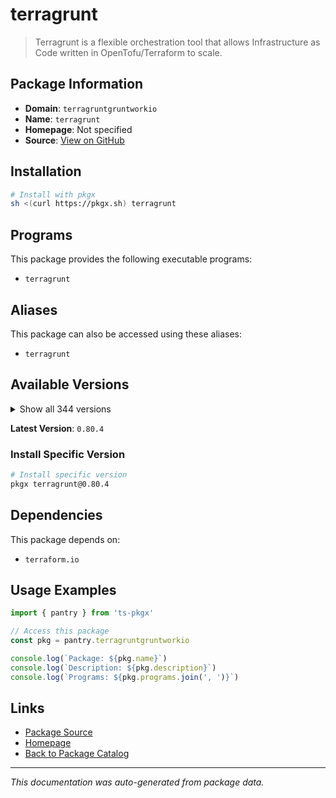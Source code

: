 # terragrunt

> Terragrunt is a flexible orchestration tool that allows Infrastructure as Code written in OpenTofu/Terraform to scale.

## Package Information

- **Domain**: `terragruntgruntworkio`
- **Name**: `terragrunt`
- **Homepage**: Not specified
- **Source**: [View on GitHub](https://github.com/pkgxdev/pantry/tree/main/projects/terragrunt.gruntwork.io/package.yml)

## Installation

```bash
# Install with pkgx
sh <(curl https://pkgx.sh) terragrunt
```

## Programs

This package provides the following executable programs:

- `terragrunt`

## Aliases

This package can also be accessed using these aliases:

- `terragrunt`

## Available Versions

<details>
<summary>Show all 344 versions</summary>

- `0.80.4`, `0.80.3`, `0.80.2`, `0.80.1`, `0.80.0`
- `0.79.3`, `0.79.2`, `0.79.1`, `0.79.0`, `0.78.4`
- `0.78.3`, `0.78.2`, `0.78.1`, `0.78.0`, `0.77.22`
- `0.77.21`, `0.77.20`, `0.77.19`, `0.77.18`, `0.77.17`
- `0.77.16`, `0.77.15`, `0.77.14`, `0.77.13`, `0.77.12`
- `0.77.11`, `0.77.10`, `0.77.9`, `0.77.8`, `0.77.7`
- `0.77.6`, `0.77.5`, `0.77.4`, `0.77.3`, `0.77.2`
- `0.77.1`, `0.77.0`, `0.76.8`, `0.76.7`, `0.76.6`
- `0.76.5`, `0.76.4`, `0.76.3`, `0.76.2`, `0.76.1`
- `0.76.0`, `0.75.10`, `0.75.9`, `0.75.8`, `0.75.7`
- `0.75.6`, `0.75.5`, `0.75.4`, `0.75.3`, `0.75.2`
- `0.75.1`, `0.75.0`, `0.74.0`, `0.73.16`, `0.73.15`
- `0.73.14`, `0.73.13`, `0.73.12`, `0.73.11`, `0.73.10`
- `0.73.9`, `0.73.8`, `0.73.7`, `0.73.6`, `0.73.5`
- `0.73.4`, `0.73.3`, `0.73.2`, `0.73.1`, `0.73.0`
- `0.72.9`, `0.72.8`, `0.72.6`, `0.72.5`, `0.72.4`
- `0.72.3`, `0.72.2`, `0.72.1`, `0.72.0`, `0.71.5`
- `0.71.4`, `0.71.3`, `0.71.2`, `0.71.1`, `0.71.0`
- `0.70.4`, `0.70.3`, `0.70.2`, `0.70.1`, `0.70.0`
- `0.69.13`, `0.69.12`, `0.69.11`, `0.69.10`, `0.69.9`
- `0.69.8`, `0.69.7`, `0.69.6`, `0.69.5`, `0.69.3`
- `0.69.2`, `0.69.1`, `0.69.0`, `0.68.17`, `0.68.16`
- `0.68.15`, `0.68.14`, `0.68.13`, `0.68.12`, `0.68.10`
- `0.68.9`, `0.68.8`, `0.68.7`, `0.68.6`, `0.68.5`
- `0.68.4`, `0.68.3`, `0.68.2`, `0.68.1`, `0.68.0`
- `0.67.16`, `0.67.15`, `0.67.14`, `0.67.13`, `0.67.12`
- `0.67.11`, `0.67.10`, `0.67.9`, `0.67.8`, `0.67.7`
- `0.67.6`, `0.67.5`, `0.67.4`, `0.67.3`, `0.67.2`
- `0.67.1`, `0.67.0`, `0.66.9`, `0.66.8`, `0.66.7`
- `0.66.6`, `0.66.5`, `0.66.4`, `0.66.3`, `0.66.2`
- `0.66.1`, `0.66.0`, `0.65.0`, `0.64.5`, `0.64.4`
- `0.64.3`, `0.64.2`, `0.64.1`, `0.64.0`, `0.63.8`
- `0.63.7`, `0.63.6`, `0.63.5`, `0.63.4`, `0.63.3`
- `0.63.2`, `0.63.1`, `0.63.0`, `0.62.3`, `0.62.2`
- `0.62.1`, `0.62.0`, `0.61.1`, `0.61.0`, `0.60.1`
- `0.60.0`, `0.59.7`, `0.59.6`, `0.59.5`, `0.59.4`
- `0.59.3`, `0.59.2`, `0.59.1`, `0.59.0`, `0.58.16`
- `0.58.15`, `0.58.14`, `0.58.13`, `0.58.12`, `0.58.11`
- `0.58.10`, `0.58.9`, `0.58.8`, `0.58.7`, `0.58.6`
- `0.58.5`, `0.58.4`, `0.58.3`, `0.58.2`, `0.58.1`
- `0.58.0`, `0.57.13`, `0.57.12`, `0.57.11`, `0.57.10`
- `0.57.9`, `0.57.8`, `0.57.7`, `0.57.6`, `0.57.5`
- `0.57.4`, `0.57.3`, `0.57.2`, `0.57.1`, `0.57.0`
- `0.56.5`, `0.56.4`, `0.56.3`, `0.56.2`, `0.56.1`
- `0.56.0`, `0.55.21`, `0.55.20`, `0.55.19`, `0.55.18`
- `0.55.17`, `0.55.16`, `0.55.15`, `0.55.14`, `0.55.13`
- `0.55.12`, `0.55.11`, `0.55.10`, `0.55.9`, `0.55.8`
- `0.55.7`, `0.55.6`, `0.55.5`, `0.55.4`, `0.55.3`
- `0.55.2`, `0.55.1`, `0.55.0`, `0.54.22`, `0.54.21`
- `0.54.20`, `0.54.19`, `0.54.18`, `0.54.17`, `0.54.16`
- `0.54.15`, `0.54.14`, `0.54.13`, `0.54.12`, `0.54.11`
- `0.54.10`, `0.54.9`, `0.54.8`, `0.54.7`, `0.54.6`
- `0.54.5`, `0.54.4`, `0.54.3`, `0.54.2`, `0.54.1`
- `0.54.0`, `0.53.8`, `0.53.7`, `0.53.6`, `0.53.5`
- `0.53.4`, `0.53.3`, `0.53.2`, `0.53.1`, `0.53.0`
- `0.52.7`, `0.52.6`, `0.52.5`, `0.52.4`, `0.52.3`
- `0.52.2`, `0.52.1`, `0.52.0`, `0.51.9`, `0.51.8`
- `0.51.7`, `0.51.6`, `0.51.5`, `0.51.4`, `0.51.3`
- `0.51.2`, `0.51.1`, `0.51.0`, `0.50.17`, `0.50.16`
- `0.50.15`, `0.50.14`, `0.50.13`, `0.50.12`, `0.50.11`
- `0.50.10`, `0.50.9`, `0.50.8`, `0.50.7`, `0.50.6`
- `0.50.5`, `0.50.4`, `0.50.3`, `0.50.2`, `0.50.1`
- `0.50.0`, `0.49.1`, `0.49.0`, `0.48.6`, `0.48.5`
- `0.48.4`, `0.48.3`, `0.48.2`, `0.48.1`, `0.48.0`
- `0.47.0`, `0.46.3`, `0.46.2`, `0.46.1`, `0.46.0`
- `0.45.18`, `0.45.17`, `0.45.16`, `0.45.15`, `0.45.14`
- `0.45.13`, `0.45.12`, `0.45.11`, `0.45.10`, `0.45.9`
- `0.45.8`, `0.45.7`, `0.45.6`, `0.45.5`, `0.45.4`
- `0.45.3`, `0.45.2`, `0.45.1`, `0.45.0`

</details>

**Latest Version**: `0.80.4`

### Install Specific Version

```bash
# Install specific version
pkgx terragrunt@0.80.4
```

## Dependencies

This package depends on:

- `terraform.io`

## Usage Examples

```typescript
import { pantry } from 'ts-pkgx'

// Access this package
const pkg = pantry.terragruntgruntworkio

console.log(`Package: ${pkg.name}`)
console.log(`Description: ${pkg.description}`)
console.log(`Programs: ${pkg.programs.join(', ')}`)
```

## Links

- [Package Source](https://github.com/pkgxdev/pantry/tree/main/projects/terragrunt.gruntwork.io/package.yml)
- [Homepage](#)
- [Back to Package Catalog](../package-catalog.md)

---

*This documentation was auto-generated from package data.*
